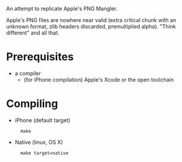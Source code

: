 An attempt to replicate Apple's PNG Mangler.

Apple's PNG files are nowhere near valid (extra critical chunk with an unknown format, zlib
headers discarded, premultiplied alpha). "Think different" and all that.

# Prerequisites
* a compiler
	* (for iPhone compilation) Apple's Xcode or the open toolchain

# Compiling
* iPhone (default target)

		make
* Native (linux, OS X)

		make target=native
